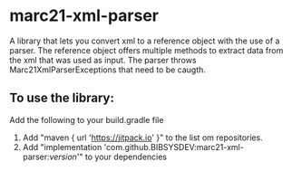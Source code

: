 # marc21-xml-parser
A library that lets you convert xml to a reference object with the use of a parser.
The reference object offers multiple methods to extract data from the xml that was used as input.
The parser throws Marc21XmlParserExceptions that need to be caugth.

## To use the library: 
Add the following to your build.gradle file
1. Add "maven { url 'https://jitpack.io' }" to the list om repositories.
2. Add "implementation 'com.github.BIBSYSDEV:marc21-xml-parser:_version_'" to your dependencies
